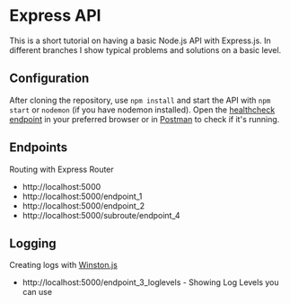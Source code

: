 # Express API

This is a short tutorial on having a basic Node.js API with Express.js. In different branches I show typical problems and solutions on a basic level.

## Configuration

After cloning the repository, use `npm install` and start the API with `npm start` or `nodemon` (if you have nodemon installed). Open the [healthcheck endpoint](http://localhost:5000) in your preferred browser or in [Postman](https://www.getpostman.com/) to check if it's running.

## Endpoints

Routing with Express Router

- http://localhost:5000
- http://localhost:5000/endpoint_1
- http://localhost:5000/endpoint_2
- http://localhost:5000/subroute/endpoint_4

## Logging

Creating logs with [Winston.js](https://github.com/winstonjs/winston)

- http://localhost:5000/endpoint_3_loglevels - Showing Log Levels you can use
